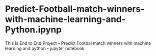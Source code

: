 # Predict-Football-match-winners-with-machine-learning-and-Python.ipynp
This is End to End Project - Predict Footbal match winners with machine learning and python - jupyter notebook
